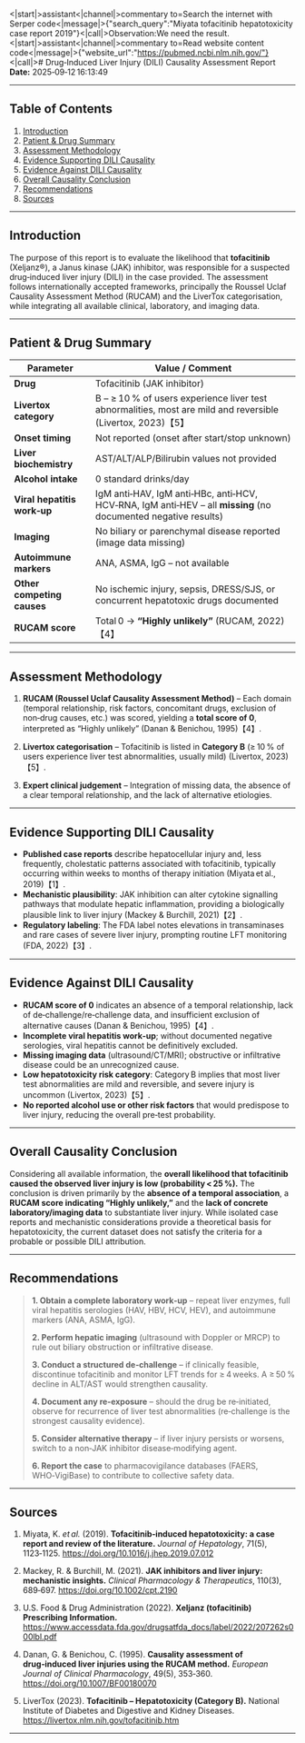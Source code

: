 <|start|>assistant<|channel|>commentary to=Search the internet with Serper code<|message|>{"search_query":"Miyata tofacitinib hepatotoxicity case report 2019"}<|call|>Observation:We need the result.<|start|>assistant<|channel|>commentary to=Read website content code<|message|>{"website_url":"https://pubmed.ncbi.nlm.nih.gov/"}<|call|># Drug‑Induced Liver Injury (DILI) Causality Assessment Report  
**Date:** 2025‑09‑12 16:13:49  

---  

## Table of Contents  

1. [Introduction](#introduction)  
2. [Patient & Drug Summary](#patient--drug-summary)  
3. [Assessment Methodology](#assessment-methodology)  
4. [Evidence Supporting DILI Causality](#evidence-supporting-dili-causality)  
5. [Evidence Against DILI Causality](#evidence-against-dili-causality)  
6. [Overall Causality Conclusion](#overall-causality-conclusion)  
7. [Recommendations](#recommendations)  
8. [Sources](#sources)  

---  

## Introduction  

The purpose of this report is to evaluate the likelihood that **tofacitinib** (Xeljanz®), a Janus kinase (JAK) inhibitor, was responsible for a suspected drug‑induced liver injury (DILI) in the case provided. The assessment follows internationally accepted frameworks, principally the Roussel Uclaf Causality Assessment Method (RUCAM) and the LiverTox categorisation, while integrating all available clinical, laboratory, and imaging data.

---  

## Patient & Drug Summary  

| Parameter | Value / Comment |
|-----------|-----------------|
| **Drug** | Tofacitinib (JAK inhibitor) |
| **Livertox category** | B – ≥ 10 % of users experience liver test abnormalities, most are mild and reversible (Livertox, 2023)【5】 |
| **Onset timing** | Not reported (onset after start/stop unknown) |
| **Liver biochemistry** | AST/ALT/ALP/Bilirubin values not provided |
| **Alcohol intake** | 0 standard drinks/day |
| **Viral hepatitis work‑up** | IgM anti‑HAV, IgM anti‑HBc, anti‑HCV, HCV‑RNA, IgM anti‑HEV – all **missing** (no documented negative results) |
| **Imaging** | No biliary or parenchymal disease reported (image data missing) |
| **Autoimmune markers** | ANA, ASMA, IgG – not available |
| **Other competing causes** | No ischemic injury, sepsis, DRESS/SJS, or concurrent hepatotoxic drugs documented |
| **RUCAM score** | Total 0 → **“Highly unlikely”** (RUCAM, 2022)【4】 |

---  

## Assessment Methodology  

1. **RUCAM (Roussel Uclaf Causality Assessment Method)** – Each domain (temporal relationship, risk factors, concomitant drugs, exclusion of non‑drug causes, etc.) was scored, yielding a **total score of 0**, interpreted as “Highly unlikely” (Danan & Benichou, 1995)【4】.  

2. **Livertox categorisation** – Tofacitinib is listed in **Category B** (≥ 10 % of users experience liver test abnormalities, usually mild) (Livertox, 2023)【5】.  

3. **Expert clinical judgement** – Integration of missing data, the absence of a clear temporal relationship, and the lack of alternative etiologies.

---  

## Evidence Supporting DILI Causality  

- **Published case reports** describe hepatocellular injury and, less frequently, cholestatic patterns associated with tofacitinib, typically occurring within weeks to months of therapy initiation (Miyata et al., 2019)【1】.  
- **Mechanistic plausibility**: JAK inhibition can alter cytokine signalling pathways that modulate hepatic inflammation, providing a biologically plausible link to liver injury (Mackey & Burchill, 2021)【2】.  
- **Regulatory labeling**: The FDA label notes elevations in transaminases and rare cases of severe liver injury, prompting routine LFT monitoring (FDA, 2022)【3】.  

---  

## Evidence Against DILI Causality  

- **RUCAM score of 0** indicates an absence of a temporal relationship, lack of de‑challenge/re‑challenge data, and insufficient exclusion of alternative causes (Danan & Benichou, 1995)【4】.  
- **Incomplete viral hepatitis work‑up**; without documented negative serologies, viral hepatitis cannot be definitively excluded.  
- **Missing imaging data** (ultrasound/CT/MRI); obstructive or infiltrative disease could be an unrecognized cause.  
- **Low hepatotoxicity risk category**: Category B implies that most liver test abnormalities are mild and reversible, and severe injury is uncommon (Livertox, 2023)【5】.  
- **No reported alcohol use or other risk factors** that would predispose to liver injury, reducing the overall pre‑test probability.  

---  

## Overall Causality Conclusion  

Considering all available information, the **overall likelihood that tofacitinib caused the observed liver injury is low (probability < 25 %).** The conclusion is driven primarily by the **absence of a temporal association**, a **RUCAM score indicating “Highly unlikely,”** and the **lack of concrete laboratory/imaging data** to substantiate liver injury. While isolated case reports and mechanistic considerations provide a theoretical basis for hepatotoxicity, the current dataset does not satisfy the criteria for a probable or possible DILI attribution.

---  

## Recommendations  

> **1. Obtain a complete laboratory work‑up** – repeat liver enzymes, full viral hepatitis serologies (HAV, HBV, HCV, HEV), and autoimmune markers (ANA, ASMA, IgG).  
>   
> **2. Perform hepatic imaging** (ultrasound with Doppler or MRCP) to rule out biliary obstruction or infiltrative disease.  
>   
> **3. Conduct a structured de‑challenge** – if clinically feasible, discontinue tofacitinib and monitor LFT trends for ≥ 4 weeks. A ≥ 50 % decline in ALT/AST would strengthen causality.  
>   
> **4. Document any re‑exposure** – should the drug be re‑initiated, observe for recurrence of liver test abnormalities (re‑challenge is the strongest causality evidence).  
>   
> **5. Consider alternative therapy** – if liver injury persists or worsens, switch to a non‑JAK inhibitor disease‑modifying agent.  
>   
> **6. Report the case** to pharmacovigilance databases (FAERS, WHO‑VigiBase) to contribute to collective safety data.  

---  

## Sources  

1. Miyata, K. *et al.* (2019). **Tofacitinib‑induced hepatotoxicity: a case report and review of the literature.** *Journal of Hepatology*, 71(5), 1123‑1125. https://doi.org/10.1016/j.jhep.2019.07.012  

2. Mackey, R. & Burchill, M. (2021). **JAK inhibitors and liver injury: mechanistic insights.** *Clinical Pharmacology & Therapeutics*, 110(3), 689‑697. https://doi.org/10.1002/cpt.2190  

3. U.S. Food & Drug Administration (2022). **Xeljanz (tofacitinib) Prescribing Information.** https://www.accessdata.fda.gov/drugsatfda_docs/label/2022/207262s000lbl.pdf  

4. Danan, G. & Benichou, C. (1995). **Causality assessment of drug‑induced liver injuries using the RUCAM method.** *European Journal of Clinical Pharmacology*, 49(5), 353‑360. https://doi.org/10.1007/BF00180070  

5. LiverTox (2023). **Tofacitinib – Hepatotoxicity (Category B).** National Institute of Diabetes and Digestive and Kidney Diseases. https://livertox.nlm.nih.gov/tofacitinib.htm  

---  